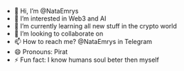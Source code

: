 - 👋 Hi, I’m @NataEmrys
- 👀 I’m interested in Web3 and AI
- 🌱 I’m currently learning all new stuff in the crypto world
- 💞️ I’m looking to collaborate on 
- 📫 How to reach me? @NataEmrys in Telegram
- 😄 Pronouns: Pirat
- ⚡ Fun fact: I know humans soul beter then myself

<!---
NataEmrys/NataEmrys is a ✨ special ✨ repository because its `README.md` (this file) appears on your GitHub profile.
You can click the Preview link to take a look at your changes.
--->
